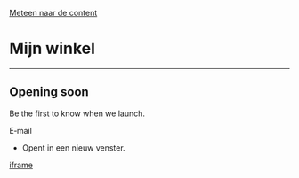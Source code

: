 [Meteen naar de content](https://visionlights.nl/password#MainContent)

# Mijn winkel

* * *

## Opening soon

Be the first to know when we launch.

E‑mail


- Opent in een nieuw venster.

[iframe](https://visionlights.nl/wpm@230b189fw3875b864p642644e6m74838f3a/custom/web-pixel-shopify-custom-pixel@0411/sandbox/modern/password)